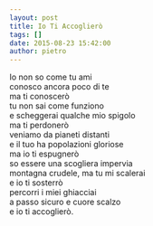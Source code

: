 ```yaml
---
layout: post
title: Io Ti Accoglierò
tags: []
date: 2015-08-23 15:42:00
author: pietro
---
```

Io non so come tu ami<br/>conosco ancora poco di te<br/>ma ti conoscerò<br/>tu non sai come funziono<br/>e scheggerai qualche mio spigolo<br/>ma ti perdonerò<br/>veniamo da pianeti distanti<br/>e il tuo ha popolazioni gloriose<br/>ma io ti espugnerò<br/>so essere una scogliera impervia<br/>montagna crudele, ma tu mi scalerai<br/>e io ti sosterrò<br/>percorri i miei ghiacciai<br/>a passo sicuro e cuore scalzo<br/>e io ti accoglierò.
